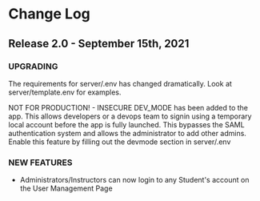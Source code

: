 # Change Log

## Release 2.0 - September 15th, 2021

### UPGRADING

The requirements for server/.env has changed dramatically. Look at server/template.env for examples.

NOT FOR PRODUCTION! - INSECURE
DEV_MODE has been added to the app. This allows developers or a devops team to signin using a temporary local account before the app is fully launched. This bypasses the SAML authentication system and allows the administrator to add other admins. Enable this feature by filling out the devmode section in server/.env

### NEW FEATURES

- Administrators/Instructors can now login to any Student's account on the User Management Page